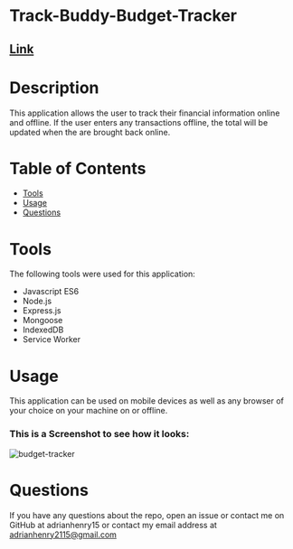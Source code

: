 # Track-Buddy-Budget-Tracker
## [Link](https://track-buddy-budget-tracker2-3ly0tltqg-adrianhenry15.vercel.app/)
# Description
This application allows the user to track their financial information online and offline. If the user enters any transactions offline, the total will be updated when the are brought back online.
 # Table of Contents
* [Tools](#tools)
* [Usage](#usage)
* [Questions](#questions)
# Tools
The following tools were used for this application:

- Javascript ES6 
- Node.js 
- Express.js
- Mongoose
- IndexedDB
- Service Worker
# Usage

This application can be used on mobile devices as well as any browser of your choice on your machine on or offline.

### This is a Screenshot to see how it looks:

![budget-tracker](https://user-images.githubusercontent.com/95331448/164945118-0535b244-704a-4c81-9fa4-226c5a7b5964.png)

# Questions

If you have any questions about the repo, open an issue or contact me on GitHub at adrianhenry15 or contact my email
address at adrianhenry2115@gmail.com
